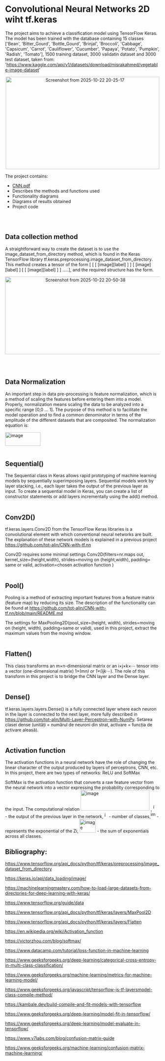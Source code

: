 # Convolutional Neural Networks 2D wiht tf.keras

  The project aims to achieve a classification model using TensorFlow Keras. The model has been trained with the database containing 15 classes ['Bean', 'Bitter_Gourd', 'Bottle_Gourd', 'Brinjal', 'Broccoli', 'Cabbage', 'Capsicum', 'Carrot', 'Cauliflower', 'Cucumber', 'Papaya', 'Potato', 'Pumpkin', 'Radish', 'Tomato'], 1500 training dataset, 3000 validatin dataset and 3000 test dataset, taken from: 'https://www.kaggle.com/api/v1/datasets/download/misrakahmed/vegetable-image-dataset'

<p align="center">
<img width="500" height="300" alt="Screenshot from 2025-10-22 20-25-17" src="https://github.com/user-attachments/assets/6ff5883c-9a6b-445e-a131-735da5c9f59f" />
</p>

The project contains:
* [CNN.pdf](https://github.com/user-attachments/files/21350468/CNN.pdf)
* Describes the methods and functions used
* Functionality diagrams
* Diagrams of results obtained
* Project code
<br />
<br />

## Data collection method
A straightforward way to create the dataset is to use the image_dataset_from_directory method, which is found in the Keras TensorFlow library tf.keras.preprocessing.image_dataset_from_directory. This method creates a tensor of the form [ [ [ [image][label] ] ]  [ [image][label] ] [ [ [image][label] ] ]  .....], and the required structure has the form.
<p align="center">
<img width="507" height="252" alt="Screenshot from 2025-10-22 20-50-38" src="https://github.com/user-attachments/assets/f100eb2a-a53b-43b6-b4ae-e97d6d0c487c" />
</p>
<br />
<br />

## Data Normalization
An important step in data pre-processing is feature normalization, which is a method of scaling the features before entering them into a model. Properly, normalization means scaling the data to be analyzed into a specific range [0,0 ... 1]. The purpose of this method is to facilitate the model operation and to find a common denominator in terms of the amplitude of the different datasets that are composited. The normalization equation is:

<img width="115" height="44" alt="image" src="https://github.com/user-attachments/assets/8060b909-6a1a-41dd-a24b-166164f52d69" />
<br />
<br />

## Sequential()
The Sequential class in Keras allows rapid prototyping of machine learning models by sequentially superimposing layers. Sequential models work by layer stacking, i.e., each layer takes the output of the previous layer as input. To create a sequential model in Keras, you can create a list of constructor statements or add layers incrementally using the add() method.
<br />
<br />

## Conv2D()
tf.keras.layers.Conv2D from the TensorFlow Keras libraries is a convolutional element with which conventional neural networks are built. The explanation of these network models is explained in a previous project https://github.com/tot-alin/CNN-with-tf.nn

Conv2D requires some minimal settings Conv2D(filters=nr.maps out, kernel_size=(height,width), strides=moving on (height,width), padding= same or valid, activation=chosen activation function )
<br />
<br />

## Pool()
Pooling is a method of extracting important features from a feature matrix (feature map) by reducing its size. The description of the functionality can be found at https://github.com/tot-alin/CNN-with-tf.nn/blob/main/README.md

The settings for MaxPooling2D(pool_size=(height, width), strides=moving on (height, width), padding=same or valid), used in this project, extract the maximum values from the moving window.
<br />
<br />

## Flatten()
This class transforms an m×n-dimensional matrix or an i×j×k×⋯ tensor into a vector (one-dimensional matrix) 1×(m*n) or 1×(i*j*k*⋯). The role of this transform in this project is to bridge the CNN layer and the Dense layer.
<br />
<br />

## Dense()
tf.keras.layers.layers.Dense() is a fully connected layer where each neuron in the layer is connected to the next layer, more fully described in https://github.com/tot-alin/Multi-Layer-Perceptron-with-NumPy. Setarea clasei dense (unități = numărul de neuroni din strat, activare = funcția de activare aleasă).
<br />
<br />

## Activation function
The activation functions in a neural network have the role of changing the linear character of the output produced by layers of perceptrons, CNN, etc. In this project, there are two types of networks: ReLU and SoftMax

SoftMax is the activation function that converts a raw feature vector from the neural network into a vector expressing the probability corresponding to the input. The computational relation <img width="224" height="67" alt="image" src="https://github.com/user-attachments/assets/050ec122-a469-4113-aa81-e2ee4ddb9358" /> , <img width="12" height="21" alt="image" src="https://github.com/user-attachments/assets/3feae99d-b8a8-41a0-97ce-ef2e2de94480" /> - the output of the previous layer in the network, <img width="10" height="19" alt="image" src="https://github.com/user-attachments/assets/aa0dfb2c-0fa6-4768-a6d0-c1c12e76010f" /> - number of classes,<img width="16" height="21" alt="image" src="https://github.com/user-attachments/assets/e828161e-6132-491a-aa32-aaf0df25510e" /> - represents the exponential of the Zi, <img width="53" height="44" alt="image" src="https://github.com/user-attachments/assets/e324ef93-be58-4a63-9844-6f360a00a0f4" /> - the sum of exponentials across all classes.















## Bibliography:

https://www.tensorflow.org/api_docs/python/tf/keras/preprocessing/image_dataset_from_directory

https://keras.io/api/data_loading/image/

https://machinelearningmastery.com/how-to-load-large-datasets-from-directories-for-deep-learning-with-keras/

https://www.tensorflow.org/guide/data

https://www.tensorflow.org/api_docs/python/tf/keras/layers/MaxPool2D 

https://www.tensorflow.org/api_docs/python/tf/keras/layers/Flatten

https://en.wikipedia.org/wiki/Activation_function

https://victorzhou.com/blog/softmax/

https://www.datacamp.com/tutorial/loss-function-in-machine-learning

https://www.geeksforgeeks.org/deep-learning/categorical-cross-entropy-in-multi-class-classification/

https://www.geeksforgeeks.org/machine-learning/metrics-for-machine-learning-model/

https://www.geeksforgeeks.org/javascript/tensorflow-js-tf-layersmodel-class-compile-method/

https://kambale.dev/build-compile-and-fit-models-with-tensorflow

https://www.geeksforgeeks.org/deep-learning/model-fit-in-tensorflow/

https://www.geeksforgeeks.org/deep-learning/model-evaluate-in-tensorflow/

https://www.v7labs.com/blog/confusion-matrix-guide

https://www.geeksforgeeks.org/machine-learning/confusion-matrix-machine-learning/

